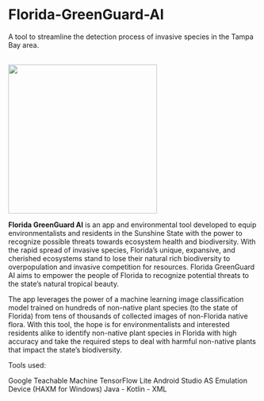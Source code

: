 # Florida-GreenGuard-AI

A tool to streamline the detection process of invasive species in the Tampa Bay area.

</br>
<img src="https://landscapeforlife.colostate.edu/wp-content/uploads/2017/12/74_1459323-LGPT.jpg" height=300px></img>
</br>

**Florida GreenGuard AI** is an app and environmental tool developed to equip environmentalists and residents in the Sunshine State with the power to recognize possible threats towards ecosystem health and biodiversity. With the rapid spread of invasive species, Florida’s unique, expansive, and cherished ecosystems stand to lose their natural rich biodiversity to overpopulation and invasive competition for resources. Florida GreenGuard AI aims to empower the people of Florida to recognize potential threats to the state’s natural tropical beauty.

The app leverages the power of a machine learning image classification model trained on hundreds of non-native plant species (to the state of Florida) from tens of thousands of collected images of non-Florida native flora. With this tool, the hope is for environmentalists and interested residents alike to identify non-native plant species in Florida with high accuracy and take the required steps to deal with harmful non-native plants that impact the state’s biodiversity.

Tools used:

Google Teachable Machine
TensorFlow Lite
Android Studio
AS Emulation Device (HAXM for Windows)
Java - Kotlin - XML
